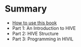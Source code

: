# Summary

* [How to use this book](how_to_use_this_book.md)
* Part 1: An Introduction to HIVE
* Part 2: HIVE Structure
* Part 3: Programming in HIVIL

